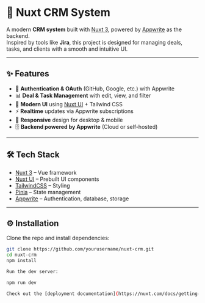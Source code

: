 # 🚀 Nuxt CRM System

A modern **CRM system** built with [Nuxt 3](https://nuxt.com/), powered by [Appwrite](https://appwrite.io/) as the backend.  
Inspired by tools like **Jira**, this project is designed for managing deals, tasks, and clients with a smooth and intuitive UI.  

---

## ✨ Features

- 🔐 **Authentication & OAuth** (GitHub, Google, etc.) with Appwrite
- 📊 **Deal & Task Management** with edit, view, and filter
- 🎨 **Modern UI** using [Nuxt UI](https://ui.nuxt.com/) + Tailwind CSS
- ⚡ **Realtime** updates via Appwrite subscriptions
- 📱 **Responsive** design for desktop & mobile
- 🗄️ **Backend powered by Appwrite** (Cloud or self-hosted)

---

## 🛠️ Tech Stack

- [Nuxt 3](https://nuxt.com/) – Vue framework
- [Nuxt UI](https://ui.nuxt.com/) – Prebuilt UI components
- [TailwindCSS](https://tailwindcss.com/) – Styling
- [Pinia](https://pinia.vuejs.org/) – State management
- [Appwrite](https://appwrite.io/) – Authentication, database, storage

---

## ⚙️ Installation

Clone the repo and install dependencies:

```bash
git clone https://github.com/yourusername/nuxt-crm.git
cd nuxt-crm
npm install

Run the dev server:

npm run dev

Check out the [deployment documentation](https://nuxt.com/docs/getting-started/deployment) for more information.
